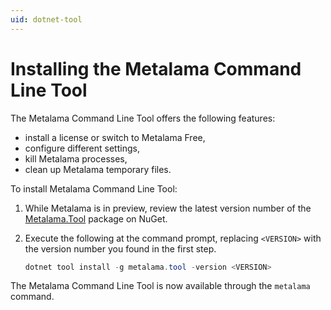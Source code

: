 ```yaml
---
uid: dotnet-tool
---
```


# Installing the Metalama Command Line Tool

The Metalama Command Line Tool offers the following features:

* install a license or switch to Metalama Free,
* configure different settings,
* kill Metalama processes,
* clean up Metalama temporary files.

To install Metalama Command Line Tool:

1. While Metalama is in preview, review the latest version number of the [Metalama.Tool](https://www.nuget.org/packages/Metalama.Tool) package on NuGet.
2. Execute the following at the command prompt, replacing `<VERSION>` with the version number you found in the first step.

    ```powershell
    dotnet tool install -g metalama.tool -version <VERSION>
    ```

    

The Metalama Command Line Tool is now available through the `metalama` command.

